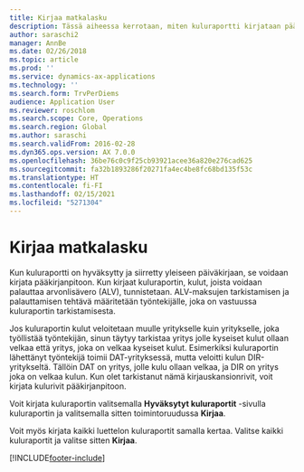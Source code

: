 ```yaml
---
title: Kirjaa matkalasku
description: Tässä aiheessa kerrotaan, miten kuluraportti kirjataan pääkirjanpitoon.
author: saraschi2
manager: AnnBe
ms.date: 02/26/2018
ms.topic: article
ms.prod: ''
ms.service: dynamics-ax-applications
ms.technology: ''
ms.search.form: TrvPerDiems
audience: Application User
ms.reviewer: roschlom
ms.search.scope: Core, Operations
ms.search.region: Global
ms.author: saraschi
ms.search.validFrom: 2016-02-28
ms.dyn365.ops.version: AX 7.0.0
ms.openlocfilehash: 36be76c0c9f25cb93921acee36a820e276cad625
ms.sourcegitcommit: fa32b1893286f20271fa4ec4be8fc68bd135f53c
ms.translationtype: HT
ms.contentlocale: fi-FI
ms.lasthandoff: 02/15/2021
ms.locfileid: "5271304"
---
```

# <a name="post-an-expense-report"></a>Kirjaa matkalasku

Kun kuluraportti on hyväksytty ja siirretty yleiseen päiväkirjaan, se voidaan kirjata pääkirjanpitoon. Kun kirjaat kuluraportin, kulut, joista voidaan palauttaa arvonlisävero (ALV), tunnistetaan. ALV-maksujen tarkistamisen ja palauttamisen tehtävä määritetään työntekijälle, joka on vastuussa kuluraportin tarkistamisesta.

Jos kuluraportin kulut veloitetaan muulle yritykselle kuin yritykselle, joka työllistää työntekijän, sinun täytyy tarkistaa yritys jolle kyseiset kulut ollaan velkaa että yritys, joka on velkaa kyseiset kulut. Esimerkiksi kuluraportin lähettänyt työntekijä toimii DAT-yrityksessä, mutta veloitti kulun DIR-yritykseltä. Tällöin DAT on yritys, jolle kulu ollaan velkaa, ja DIR on yritys joka on velkaa kulun. Kun olet tarkistanut nämä kirjauskansionrivit, voit kirjata kulurivit pääkirjanpitoon.

Voit kirjata kuluraportin valitsemalla **Hyväksytyt kuluraportit** -sivulla kuluraportin ja valitsemalla sitten toimintoruudussa **Kirjaa**.

Voit myös kirjata kaikki luettelon kuluraportit samalla kertaa. Valitse kaikki kuluraportit ja valitse sitten **Kirjaa**.


[!INCLUDE[footer-include](../includes/footer-banner.md)]